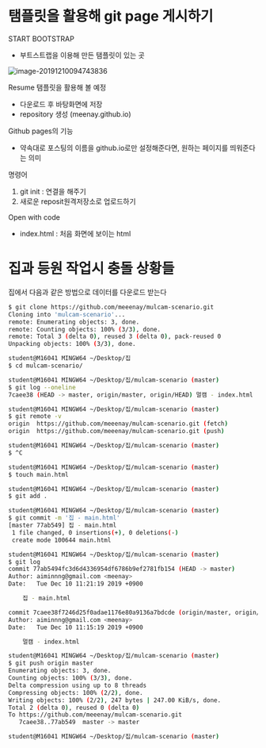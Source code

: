 # 탬플릿을 활용해 git page 게시하기



START BOOTSTRAP

- 부트스트랩을 이용해 만든 탬플릿이 있는 곳

![image-20191210094743836](C:\Users\student\AppData\Roaming\Typora\typora-user-images\image-20191210094743836.png)





Resume 탬플릿을 활용해 볼 예정 

* 다운로드 후 바탕화면에 저장
* repository 생성 (meenay.github.io)



Github pages의 기능

* 약속대로 포스팅의 이름을 github.io로만 설정해준다면, 원하는 페이지를 띄워준다는 의미



명령어

1. git init : 연결을 해주기 
2. 새로운 reposit원격저장소로 업로드하기









Open with code

* index.html : 처음 화면에 보이는 html 









# 집과 등원 작업시 충돌 상황들



집에서 다음과 같은 방법으로 데이터를 다운로드 받는다

```bash
$ git clone https://github.com/meeenay/mulcam-scenario.git
Cloning into 'mulcam-scenario'...
remote: Enumerating objects: 3, done.
remote: Counting objects: 100% (3/3), done.
remote: Total 3 (delta 0), reused 3 (delta 0), pack-reused 0
Unpacking objects: 100% (3/3), done.

student@M16041 MINGW64 ~/Desktop/집
$ cd mulcam-scenario/

student@M16041 MINGW64 ~/Desktop/집/mulcam-scenario (master)
$ git log --oneline
7caee38 (HEAD -> master, origin/master, origin/HEAD) 멀캠 - index.html

student@M16041 MINGW64 ~/Desktop/집/mulcam-scenario (master)
$ git remote -v
origin  https://github.com/meeenay/mulcam-scenario.git (fetch)
origin  https://github.com/meeenay/mulcam-scenario.git (push)

student@M16041 MINGW64 ~/Desktop/집/mulcam-scenario (master)
$ ^C

student@M16041 MINGW64 ~/Desktop/집/mulcam-scenario (master)
$ touch main.html

student@M16041 MINGW64 ~/Desktop/집/mulcam-scenario (master)
$ git add .

student@M16041 MINGW64 ~/Desktop/집/mulcam-scenario (master)
$ git commit -m '집 - main.html'
[master 77ab549] 집 - main.html
 1 file changed, 0 insertions(+), 0 deletions(-)
 create mode 100644 main.html

student@M16041 MINGW64 ~/Desktop/집/mulcam-scenario (master)
$ git log
commit 77ab5494fc3d6d4336954df6786b9ef2781fb154 (HEAD -> master)
Author: aiminnng@gmail.com <meenay>
Date:   Tue Dec 10 11:21:19 2019 +0900

    집 - main.html

commit 7caee38f7246d25f0adae1176e80a9136a7bdcde (origin/master, origin/HEAD)
Author: aiminnng@gmail.com <meenay>
Date:   Tue Dec 10 11:15:19 2019 +0900

    멀캠 - index.html

student@M16041 MINGW64 ~/Desktop/집/mulcam-scenario (master)
$ git push origin master
Enumerating objects: 3, done.
Counting objects: 100% (3/3), done.
Delta compression using up to 8 threads
Compressing objects: 100% (2/2), done.
Writing objects: 100% (2/2), 247 bytes | 247.00 KiB/s, done.
Total 2 (delta 0), reused 0 (delta 0)
To https://github.com/meeenay/mulcam-scenario.git
   7caee38..77ab549  master -> master

student@M16041 MINGW64 ~/Desktop/집/mulcam-scenario (master)



```

